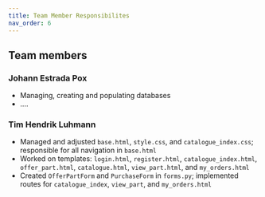 ```yaml
---
title: Team Member Responsibilites 
nav_order: 6
---
```


## Team members

### Johann Estrada Pox

- Managing, creating and populating databases
- ....
### Tim Hendrik Luhmann

- Managed and adjusted `base.html`, `style.css`, and `catalogue_index.css`; responsible for all navigation in `base.html`
- Worked on templates: `login.html`, `register.html`, `catalogue_index.html`, `offer_part.html`, `catalogue.html`, `view_part.html`, and `my_orders.html`
- Created `OfferPartForm` and `PurchaseForm` in `forms.py`; implemented routes for `catalogue_index`, `view_part`, and `my_orders.html`